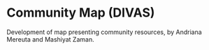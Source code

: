 # Community Map (DIVAS)
Development of map presenting community resources, by Andriana Mereuta and Mashiyat Zaman.
